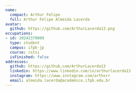 ```yaml
---
name:
  compact: Arthur Felipe
  full: Arthur Felipe Almeida Lacerda
avatar:
  github: https://github.com/ArthurLacerda13.png
occupations:
- id: 20242370009
  type: student
  campus: ifpb-jp
  course: cstsi
  isFinished: false
addresses:
  github: https://github.com/ArthurLacerda13
  linkedin: https://www.linkedin.com/in/arthurlacerda13
  instagram: https://www.instagram.com/arthxrr
  email: almeida.lacerda@academico.ifpb.edu.br
---
```

